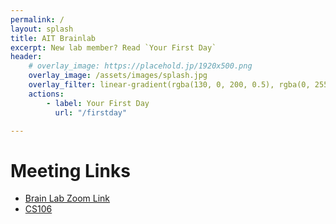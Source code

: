 ```yaml
---
permalink: /
layout: splash
title: AIT Brainlab
excerpt: New lab member? Read `Your First Day`
header:
    # overlay_image: https://placehold.jp/1920x500.png
    overlay_image: /assets/images/splash.jpg
    overlay_filter: linear-gradient(rgba(130, 0, 200, 0.5), rgba(0, 255, 255, 0.5))
    actions:
        - label: Your First Day
          url: "/firstday"

---
```


# Meeting Links

- [Brain Lab Zoom Link](https://ait-ac-th.zoom.us/j/91555316579?pwd=WURMcHdJY3VFamhtTXlBMXM3YU5mQT09)
- [CS106](https://ait-ac-th.zoom.us/j/4926034006?pwd=Nng0ZTEyQU1jWm55VG41K2p6THJ5QT09)